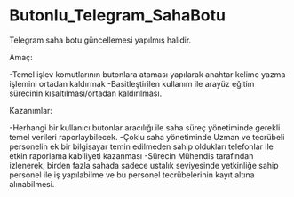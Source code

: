# Butonlu_Telegram_SahaBotu
Telegram saha botu güncellemesi yapılmış halidir.


Amaç:


-Temel işlev komutlarının butonlara ataması yapılarak anahtar kelime yazma işlemini ortadan kaldırmak
-Basitleştirilen kullanım ile arayüz eğitim sürecinin kısaltılması/ortadan kaldırılması.


Kazanımlar:


-Herhangi bir kullanıcı butonlar aracılığı ile saha süreç yönetiminde gerekli temel verileri raporlaybilecek.
-Çoklu saha yönetiminde Uzman ve tecrübeli personelin ek bir bilgisayar temin edilmeden sahip oldukları telefonlar ile etkin raporlama kabiliyeti kazanması
-Sürecin Mühendis tarafından izlenerek, birden fazla sahada sadece ustalık seviyesinde yetkinliğe sahip personel ile iş yapılabilme ve bu personel tecrübelerinin kayıt altına alınabilmesi.

